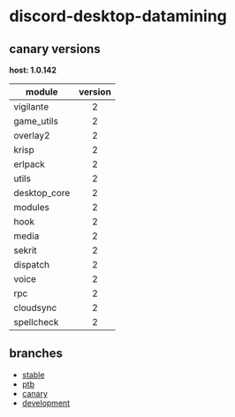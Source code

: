 # discord-desktop-datamining

## canary versions

**host: 1.0.142**

| module | version |
| ------ | :-----: |
| vigilante | 2 |
| game_utils | 2 |
| overlay2 | 2 |
| krisp | 2 |
| erlpack | 2 |
| utils | 2 |
| desktop_core | 2 |
| modules | 2 |
| hook | 2 |
| media | 2 |
| sekrit | 2 |
| dispatch | 2 |
| voice | 2 |
| rpc | 2 |
| cloudsync | 2 |
| spellcheck | 2 |

## branches

- [stable](https://github.com/OpenAsar/discord-desktop-datamining/tree/stable)
- [ptb](https://github.com/OpenAsar/discord-desktop-datamining/tree/ptb)
- [canary](https://github.com/OpenAsar/discord-desktop-datamining/tree/canary)
- [development](https://github.com/OpenAsar/discord-desktop-datamining/tree/development)